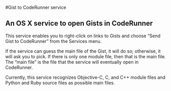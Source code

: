 #Gist to CodeRunner service
## An OS X service to open Gists in CodeRunner

This service enables you to right-click on links to Gists and choose “Send Gist to CodeRunner” from the Services menu.

If the service can guess the main file of the Gist, it will do so; otherwise, it will ask you to pick. If there is only one module file, then that is the main file. The “main file” is the file that the service will eventually open in CodeRunner.

Currently, this service recognizes Objective-C, C, and C++ module files and Python and Ruby source files as possible main files.
